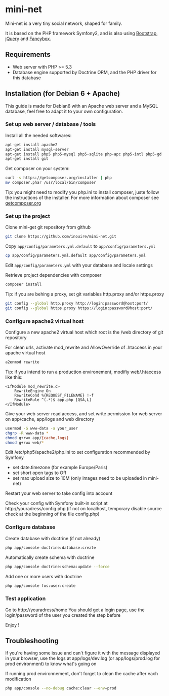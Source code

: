 mini-net
========

Mini-net is a very tiny social network, shaped for family.

It is based on the PHP framework Symfony2, and is also using [Bootstrap](http://twitter.github.com/bootstrap/), [jQuery](http://jquery.com/) and [Fancybox](http://fancyapps.com/fancybox/).

## Requirements

* Web server with PHP >= 5.3 
* Database engine supported by Doctrine ORM, and the PHP driver for this database

## Installation (for Debian 6 + Apache)

This guide is made for Debian6 with an Apache web server and a MySQL database, feel free to adapt it to your own configuration.

### Set up web server / database / tools

Install all the needed softwares:
``` bash
apt-get install apache2
apt-get install mysql-server
apt-get install php5 php5-mysql php5-sqlite php-apc php5-intl php5-gd
apt-get install git
```

Get composer on your system:
``` bash
curl -s https://getcomposer.org/installer | php
mv composer.phar /usr/local/bin/composer
```
Tip: you might need to modify you php.ini to install composer, juste follow the instructions of the installer.
For more information about composer see [getcomposer.org](http://getcomposer.org)

### Set up the project

Clone mini-get git repository from github
``` bash
git clone https://github.com/inouire/mini-net.git
```

Copy `app/config/parameters.yml.default` to `app/config/parameters.yml`
``` bash
cp app/config/parameters.yml.default app/config/parameters.yml
```

Edit `app/config/parameters.yml` with your database and locale settings

Retrieve project dependencies with composer
``` bash
composer install
```

Tip: if you are behing a proxy, set git variables http.proxy and/or https.proxy
``` bash
git config --global http.proxy http://login:password@host:port/
git config --global https.proxy https://login:password@host:port/
```

### Configure apache2 virtual host

Configure a new apache2 virtual host which root is the /web directory of git repository

For clean urls, activate mod_rewrite and AllowOverride of .htaccess in your apache virtual host
``` bash
a2enmod rewrite
```

Tip: if you intend to run a production environement, modifiy web/.htaccess like this:
```
<IfModule mod_rewrite.c>
    RewriteEngine On
    RewriteCond %{REQUEST_FILENAME} !-f
    RewriteRule ^(.*)$ app.php [QSA,L]
</IfModule>
```
 
Give your web server read access, and set write permission for web server on app/cache, app/logs and web directory
``` bash
usermod -G www-data -a your_user 
chgrp -R www-data *
chmod g+rwx app/{cache,logs}
chmod g+rwx web/*
```

Edit /etc/php5/apache2/php.ini to set configuration recommended by Symfony
* set date.timezone (for example Europe/Paris)
* set short open tags to Off
* set max upload size to 10M (only images need to be uploaded in mini-net)

Restart your web server to take config into account

Check your config with Symfony built-in script at http://youradress/config.php
(if not on localhost, temporary disable source check at the beginning of the file config.php)

### Configure database

Create database with doctrine (if not already) 
``` bash
php app/console doctrine:database:create
```

Automatically create schema with doctrine
 ``` bash
php app/console doctrine:schema:update --force
```

Add one or more users with doctrine
 ``` bash
php app/console fos:user:create
```

### Test application

Go to http://youradress/home
You should get a login page, use the login/password of the user you created the step before

Enjoy !

## Troubleshooting

If you're having some issue and can't figure it with the message displayed in your browser, use the logs at app/logs/dev.log (or app/logs/prod.log for prod environment) to know what's going on

If running prod environnement, don't forget to clean the cache after each modification
``` bash
php app/console --no-debug cache:clear --env=prod
```


